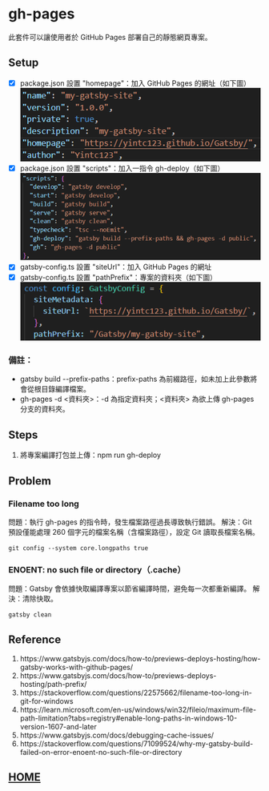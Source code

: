 # gh-pages
此套件可以讓使用者於 GitHub Pages 部署自己的靜態網頁專案。
## Setup
- [x] package.json 設置 "homepage"：加入 GitHub Pages 的網址（如下圖）</br>
![homepage](homepage.png)
- [x] package.json 設置 "scripts"：加入一指令 gh-deploy（如下圖）</br>
![script](script.png)
- [x] gatsby-config.ts 設置 "siteUrl"：加入 GitHub Pages 的網址</br>
- [x] gatsby-config.ts 設置 "pathPrefix"：專案的資料夾（如下圖）</br>
![siteUrl](siteUrl.png)

### 備註：
- gatsby build --prefix-paths：prefix-paths 為前綴路徑，如未加上此參數將會從根目錄編譯檔案。
- gh-pages -d <資料夾>：-d 為指定資料夾；<資料夾> 為欲上傳 gh-pages 分支的資料夾。

## Steps
1. 將專案編譯打包並上傳：npm run gh-deploy

## Problem
### Filename too long
問題：執行 gh-pages 的指令時，發生檔案路徑過長導致執行錯誤。
解決：Git 預設僅能處理 260 個字元的檔案名稱（含檔案路徑），設定 Git 讀取長檔案名稱。
```Shell
git config --system core.longpaths true
```
### ENOENT: no such file or directory（.cache）
問題：Gatsby 會依據快取編譯專案以節省編譯時間，避免每一次都重新編譯。
解決：清除快取。
```Shell
gatsby clean
```
## Reference
<ol>
    <li>https://www.gatsbyjs.com/docs/how-to/previews-deploys-hosting/how-gatsby-works-with-github-pages/</li>
    <li>https://www.gatsbyjs.com/docs/how-to/previews-deploys-hosting/path-prefix/</li>
    <li>https://stackoverflow.com/questions/22575662/filename-too-long-in-git-for-windows</li>
    <li>https://learn.microsoft.com/en-us/windows/win32/fileio/maximum-file-path-limitation?tabs=registry#enable-long-paths-in-windows-10-version-1607-and-later</li>
    <li>https://www.gatsbyjs.com/docs/debugging-cache-issues/</li>
    <li>https://stackoverflow.com/questions/71099524/why-my-gatsby-build-failed-on-error-enoent-no-such-file-or-directory</li>
</ol>

## <a href="https://yintc123.github.io/Gatsby/">HOME</a>